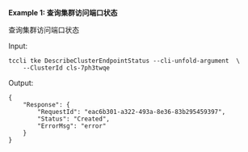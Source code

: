 **Example 1: 查询集群访问端口状态**

查询集群访问端口状态

Input: 

```
tccli tke DescribeClusterEndpointStatus --cli-unfold-argument  \
    --ClusterId cls-7ph3twqe
```

Output: 
```
{
    "Response": {
        "RequestId": "eac6b301-a322-493a-8e36-83b295459397",
        "Status": "Created",
        "ErrorMsg": "error"
    }
}
```

